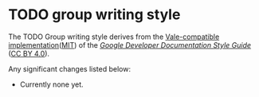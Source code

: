 # TODO group writing style

The TODO Group writing style derives from the [Vale-compatible implementation](https://github.com/errata-ai/Google)([MIT](https://github.com/errata-ai/Google/blob/master/LICENSE)) of the [*Google Developer Documentation Style Guide*](https://developers.google.com/style/) ([CC BY 4.0](https://creativecommons.org/licenses/by/4.0/)).

Any significant changes listed below:

* Currently none yet.
